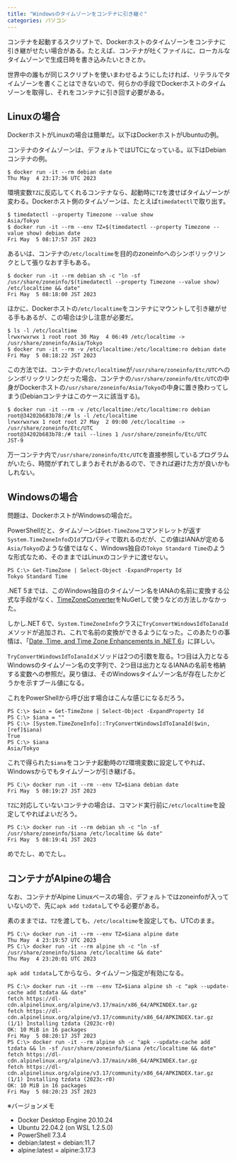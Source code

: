 ```yaml
---
title: "Windowsのタイムゾーンをコンテナに引き継ぐ"
categories: パソコン
---
```


コンテナを起動するスクリプトで、Dockerホストのタイムゾーンをコンテナに引き継がせたい場合がある。たとえば、コンテナが吐くファイルに、ローカルなタイムゾーンで生成日時を書き込みたいときとか。

世界中の誰もが同じスクリプトを使いまわせるようにしたければ、リテラルでタイムゾーンを書くことはできないので、何らかの手段でDockerホストのタイムゾーンを取得し、それをコンテナに引き回す必要がある。

## Linuxの場合

DockerホストがLinuxの場合は簡単だ。以下はDockerホストがUbuntuの例。

コンテナのタイムゾーンは、デフォルトではUTCになっている。以下はDebianコンテナの例。

```console
$ docker run -it --rm debian date
Thu May  4 23:17:36 UTC 2023
```

環境変数`TZ`に反応してくれるコンテナなら、起動時に`TZ`を渡せばタイムゾーンが変わる。Dockerホスト側のタイムゾーンは、たとえば`timedatectl`で取り出す。

```console
$ timedatectl --property Timezone --value show
Asia/Tokyo
$ docker run -it --rm --env TZ=$(timedatectl --property Timezone --value show) debian date
Fri May  5 08:17:57 JST 2023
```

あるいは、コンテナの`/etc/localtime`を目的のzoneinfoへのシンボリックリンクとして張りなおす手もある。

```console
$ docker run -it --rm debian sh -c "ln -sf /usr/share/zoneinfo/$(timedatectl --property Timezone --value show) /etc/localtime && date"
Fri May  5 08:18:00 JST 2023
```

ほかに、Dockerホストの`/etc/localtime`をコンテナにマウントして引き継がせる手もあるが、この場合は少し注意が必要だ。

```console
$ ls -l /etc/localtime
lrwxrwxrwx 1 root root 30 May  4 06:49 /etc/localtime -> /usr/share/zoneinfo/Asia/Tokyo
$ docker run -it --rm -v /etc/localtime:/etc/localtime:ro debian date
Fri May  5 08:18:22 JST 2023
```

この方法では、コンテナの`/etc/localtime`が`/usr/share/zoneinfo/Etc/UTC`へのシンボリックリンクだった場合、コンテナの`/usr/share/zoneinfo/Etc/UTC`の中身がDockerホストの`/usr/share/zoneinfo/Asia/Tokyo`の中身に置き換わってしまう(Debianコンテナはこのケースに該当する)。

```console
$ docker run -it --rm -v /etc/localtime:/etc/localtime:ro debian
root@34202b683b78:/# ls -l /etc/localtime
lrwxrwxrwx 1 root root 27 May  2 09:00 /etc/localtime -> /usr/share/zoneinfo/Etc/UTC
root@34202b683b78:/# tail --lines 1 /usr/share/zoneinfo/Etc/UTC
JST-9
```

万一コンテナ内で`/usr/share/zoneinfo/Etc/UTC`を直接参照しているプログラムがいたら、時間がずれてしまうおそれがあるので、できれば避けた方が良いかもしれない。

## Windowsの場合

問題は、DockerホストがWindowsの場合だ。

PowerShellだと、タイムゾーンは`Get-TimeZone`コマンドレットが返す`System.TimeZoneInfo`の`Id`プロパティで取れるのだが、この値はIANAが定める`Asia/Tokyo`のような値ではなく、Windows独自の`Tokyo Standard Time`のような形式なため、そのままではLinuxのコンテナに渡せない。

```console
PS C:\> Get-TimeZone | Select-Object -ExpandProperty Id
Tokyo Standard Time
```

.NET 5までは、このWindows独自のタイムゾーン名をIANAの名前に変換する公式な手段がなく、[TimeZoneConverter](https://github.com/mattjohnsonpint/TimeZoneConverter)をNuGetして使うなどの方法しかなかった。

しかし.NET 6で、`System.TimeZoneInfo`クラスに`TryConvertWindowsIdToIanaId`メソッドが追加され、これで名前の変換ができるようになった。このあたりの事情は、「[Date, Time, and Time Zone Enhancements in .NET 6](https://devblogs.microsoft.com/dotnet/date-time-and-time-zone-enhancements-in-net-6/#time-zone-conversion-apis)」に詳しい。

`TryConvertWindowsIdToIanaId`メソッドは2つの引数を取る。1つ目は入力となるWindowsのタイムゾーン名の文字列で、2つ目は出力となるIANAの名前を格納する変数への参照だ。戻り値は、そのWindowsタイムゾーン名が存在したかどうかを示すブール値になる。

これをPowerShellから呼び出す場合はこんな感じになるだろう。

```console
PS C:\> $win = Get-TimeZone | Select-Object -ExpandProperty Id
PS C:\> $iana = ""
PS C:\> [System.TimeZoneInfo]::TryConvertWindowsIdToIanaId($win, [ref]$iana)
True
PS C:\> $iana
Asia/Tokyo
```

これで得られた`$iana`をコンテナ起動時の`TZ`環境変数に設定してやれば、Windowsからでもタイムゾーンが引き継げる。

```console
PS C:\> docker run -it --rm --env TZ=$iana debian date
Fri May  5 08:19:27 JST 2023
```

`TZ`に対応していないコンテナの場合は、コマンド実行前に`/etc/localtime`を設定してやればよいだろう。

```console
PS C:\> docker run -it --rm debian sh -c "ln -sf /usr/share/zoneinfo/$iana /etc/localtime && date"
Fri May  5 08:19:41 JST 2023
```

めでたし、めでたし。

## コンテナがAlpineの場合

なお、コンテナがAlpine Linuxベースの場合、デフォルトではzoneinfoが入っていないので、先に`apk add tzdata`してやる必要がある。

素のままでは、`TZ`を渡しても、`/etc/localtime`を設定しても、UTCのまま。

```console
PS C:\> docker run -it --rm --env TZ=$iana alpine date
Thu May  4 23:19:57 UTC 2023
PS C:\> docker run -it --rm alpine sh -c "ln -sf /usr/share/zoneinfo/$iana /etc/localtime && date"
Thu May  4 23:20:01 UTC 2023
```

`apk add tzdata`してからなら、タイムゾーン指定が有効になる。

```console
PS C:\> docker run -it --rm --env TZ=$iana alpine sh -c "apk --update-cache add tzdata && date"
fetch https://dl-cdn.alpinelinux.org/alpine/v3.17/main/x86_64/APKINDEX.tar.gz
fetch https://dl-cdn.alpinelinux.org/alpine/v3.17/community/x86_64/APKINDEX.tar.gz
(1/1) Installing tzdata (2023c-r0)
OK: 10 MiB in 16 packages
Fri May  5 08:20:17 JST 2023
PS C:\> docker run -it --rm alpine sh -c "apk --update-cache add tzdata && ln -sf /usr/share/zoneinfo/$iana /etc/localtime && date"
fetch https://dl-cdn.alpinelinux.org/alpine/v3.17/main/x86_64/APKINDEX.tar.gz
fetch https://dl-cdn.alpinelinux.org/alpine/v3.17/community/x86_64/APKINDEX.tar.gz
(1/1) Installing tzdata (2023c-r0)
OK: 10 MiB in 16 packages
Fri May  5 08:20:23 JST 2023
```

※バージョンメモ

- Docker Desktop Engine 20.10.24
- Ubuntu 22.04.2 (on WSL 1.2.5.0)
- PowerShell 7.3.4
- debian:latest = debian:11.7
- alpine:latest = alpine:3.17.3
